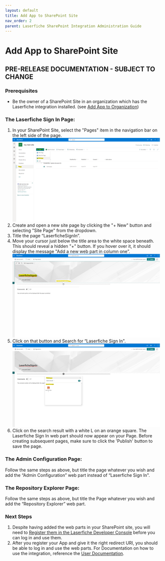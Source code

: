 ```yaml
---
layout: default
title: Add App to SharePoint Site
nav_order: 2
parent: Laserfiche SharePoint Integration Administration Guide
---
```



# Add App to SharePoint Site
## PRE-RELEASE DOCUMENTATION - SUBJECT TO CHANGE
### Prerequisites
  - Be the owner of a SharePoint Site in an organization which has the Laserfiche integration installed. (see [Add App to Organization](./add-app-organization))
  
###  The Laserfiche Sign In Page:
1. In your SharePoint Site, select the "Pages" item in the navigation bar on the left side of the page.
<a href="../assets/images/newSitePage.png"><img src="../assets/images/newSitePage.png"></a>
1. Create and open a new site page by clicking the "+ New" button and selecting "Site Page" from the dropdown.
1. Title the page “LaserficheSignIn”.
1. Move your cursor just below the title area to the white space beneath. This should reveal a hidden "+" button. If you hover over it, it should display the message "Add a new web part in column one”.
<a href="../assets/images/hiddenPlusButton.png"><img src="../assets/images/hiddenPlusButton.png"></a>
1. Click on that button and Search for “Laserfiche Sign In".
<a href="../assets/images/searchRepositoryExplorer.png"><img src="../assets/images/searchRepositoryExplorer.png"></a>
1. Click on the search result with a white L on an orange square. The Laserfiche Sign In web part should now appear on your Page. Before creating subsequent pages, make sure to click the 'Publish' button to save the page. 

### The Admin Configuration Page:
 Follow the same steps as above, but title the page whatever you wish and add the “Admin Configuration” web part instead of “Laserfiche Sign In".

### The Repository Explorer Page:
Follow the same steps as above, but title the Page whatever you wish and add the “Repository Explorer” web part.

### Next Steps
1. Despite having added the web parts in your SharePoint site, you will need to [Register them in the Laserfiche Developer Console](../admin-documentation/register-app-in-laserfiche) before you can log in and use them.
1. After you register your App and give it the right redirect URI, you should be able to log in and use the web parts. For Documentation on how to use the integration, reference the [User Documentation](./user-documentation/).
